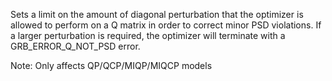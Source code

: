 Sets a limit on the amount of diagonal perturbation that the optimizer is allowed to perform on a Q matrix in order to
correct minor PSD violations. If a larger perturbation is required, the optimizer will terminate with a
GRB_ERROR_Q_NOT_PSD error.

Note: Only affects QP/QCP/MIQP/MIQCP models